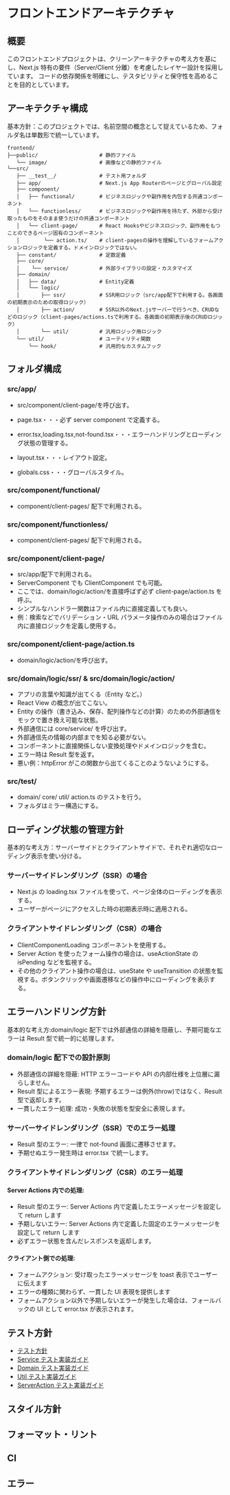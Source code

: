 # フロントエンドアーキテクチャ

## 概要

このフロントエンドプロジェクトは、クリーンアーキテクチャの考え方を基にし、Next.js 特有の要件（Server/Client 分離）を考慮したレイヤー設計を採用しています。
コードの依存関係を明確にし、テスタビリティと保守性を高めることを目的としています。

## アーキテクチャ構成

基本方針：このプロジェクトでは、名前空間の概念として捉えているため、フォルダ名は単数形で統一しています。

```
frontend/
├──public/                    # 静的ファイル
   └── image/                 # 画像などの静的ファイル
└──src/
   ├── __test__/              # テスト用フォルダ
   ├── app/                   # Next.js App Routerのページとグローバル設定
   ├── component/
   │   ├── functional/        # ビジネスロジックや副作用を内包する共通コンポーネント
   │   └── functionless/      # ビジネスロジックや副作用を持たず、外部から受け取ったものをそのまま使うだけの共通コンポーネント
   │   └── client-page/       # React Hooksやビジネスロジック、副作用をもつことのできるページ固有のコンポーネント
   │        └── action.ts/    # client-pagesの操作を理解しているフォームアクションロジックを定義する。ドメインロジックではない。
   ├── constant/              # 定数定義
   ├── core/
   │    └── service/          # 外部ライブラリの設定・カスタマイズ
   ├── domain/
   │   ├── data/              # Entity定義
   │   └── logic/
   │       ├── ssr/           # SSR用ロジック（src/app配下で利用する。各画面の初期表示のための取得ロジック）
   │       ├── action/        # SSR以外のNext.jsサーバーで行うべき、CRUDなどのロジック（client-pages/actions.tsで利用する。各画面の初期表示後のCRUDロジック）
   │       └── util/          # 汎用ロジック用ロジック
   └── util/                  # ユーティリティ関数
       └── hook/              # 汎用的なカスタムフック
```

## フォルダ構成

### src/app/

- src/component/client-page/を呼び出す。

- page.tsx・・・必ず server component で定義する。
- error.tsx,loading.tsx,not-found.tsx・・・エラーハンドリングとローディング状態の管理する。
- layout.tsx・・・レイアウト設定。
- globals.css・・・グローバルスタイル。

### src/component/functional/

- component/client-pages/ 配下で利用される。

### src/component/functionless/

- component/client-pages/ 配下で利用される。

### src/component/client-page/

- src/app/配下で利用される。
- ServerComponent でも ClientComponent でも可能。
- ここでは、domain/logic/action/を直接呼ばず必ず client-page/action.ts を呼ぶ。
- シンプルなハンドラー関数はファイル内に直接定義しても良い。
- 例：検索などでバリデーション・URL パラメータ操作のみの場合はファイル内に直接ロジックを定義し使用する。

### src/component/client-page/action.ts

- domain/logic/action/を呼び出す。

### src/domain/logic/ssr/ & src/domain/logic/action/

- アプリの言葉や知識が出てくる（Entity など。）
- React View の概念が出てこない。
- Entity の操作（書き込み、保存、配列操作などの計算）のための外部通信をモックで置き換え可能な状態。
- 外部通信には core/service/ を呼び出す。
- 外部通信先の情報の内部までを知る必要がない。
- コンポーネントに直接関係しない変換処理やドメインロジックを含む。
- エラー時は Result 型を返す。
- 悪い例：httpError がこの関数から出てくることのようないようにする。

### src/**test**/

- domain/ core/ util/ action.ts のテストを行う。
- フォルダはミラー構造にする。

## ローディング状態の管理方針

基本的な考え方：サーバーサイドとクライアントサイドで、それぞれ適切なローディング表示を使い分ける。

### サーバーサイドレンダリング（SSR）の場合

- Next.js の loading.tsx ファイルを使って、ページ全体のローディングを表示する。
- ユーザーがページにアクセスした時の初期表示時に適用される。

### クライアントサイドレンダリング（CSR）の場合

- ClientComponentLoading コンポーネントを使用する。
- Server Action を使ったフォーム操作の場合は、useActionState の isPending などを監視する。
- その他のクライアント操作の場合は、useState や useTransition の状態を監視する。ボタンクリックや画面遷移などの操作中にローディングを表示する。

## エラーハンドリング方針

基本的な考え方:domain/logic 配下では外部通信の詳細を隠蔽し、予期可能なエラーは Result 型で統一的に処理します。

### domain/logic 配下での設計原則

- 外部通信の詳細を隠蔽: HTTP エラーコードや API の内部仕様を上位層に漏らしません。
- Result 型によるエラー表現: 予期するエラーは例外(throw)ではなく、Result 型で返却します。
- 一貫したエラー処理: 成功・失敗の状態を型安全に表現します。

### サーバーサイドレンダリング（SSR）でのエラー処理

- Result 型のエラー: 一律で not-found 画面に遷移させます。
- 予期せぬエラー発生時は error.tsx で統一します。

### クライアントサイドレンダリング（CSR）のエラー処理

#### Server Actions 内での処理:

- Result 型のエラー: Server Actions 内で定義したエラーメッセージを設定して return します
- 予期しないエラー: Server Actions 内で定義した固定のエラーメッセージを設定して return します
- 必ずエラー状態を含んだレスポンスを返却します。

#### クライアント側での処理:

- フォームアクション: 受け取ったエラーメッセージを toast 表示でユーザーに伝えます
- エラーの種類に関わらず、一貫した UI 表現を提供します
- フォームアクション以外で予期しないエラーが発生した場合は、フォールバックの UI として error.tsx が表示されます。

## テスト方針

- [テスト方針](/docs/rules/frontend/test.md)
- [Service テスト実装ガイド](/docs/rules/frontend/test/service-test.md)
- [Domain テスト実装ガイド](/docs/rules/frontend/test/domain-test.md)
- [Util テスト実装ガイド](/docs/rules/frontend/test/util-test.md)
- [ServerAction テスト実装ガイド](/docs/rules/frontend/test/server-action-test.md)

## スタイル方針

## フォーマット・リント

## CI

## エラー
